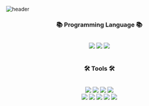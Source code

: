 <!--
### Hi there 👋
**jardin00/jardin00** is a ✨ _special_ ✨ repository because its `README.md` (this file) appears on your GitHub profile.

Here are some ideas to get you started:

- 🔭 I’m currently working on ...
- 🌱 I’m currently learning ...
- 👯 I’m looking to collaborate on ...
- 🤔 I’m looking for help with ...
- 💬 Ask me about ...
- 📫 How to reach me: ...
- 😄 Pronouns: ...
- ⚡ Fun fact: ...
-->
![header](https://capsule-render.vercel.app/api?type=waving&color=6799FF&height=240&section=header&text=Welcome👋&fontSize=50&fontAlignY=45)

<div align=center><h3>📚 Programming Language 📚</h3></div><br>
<div align=center> 
  <img src="https://img.shields.io/badge/Java-007396?style=flat&logo=OpenJDK&logoColor=white"> 
  <img src="https://img.shields.io/badge/Python-3776AB?style=flat&logo=python&logoColor=white">
  <!-- <img src="https://img.shields.io/badge/C++-00599C?style=flat&logo=C%2B%2B&logoColor=white"> -->
  <img src="https://img.shields.io/badge/R-276DC3?style=flat&logo=R&logoColor=white">
</div></br>

<!--**CAD**
<div align=center> 
  <img src="https://img.shields.io/badge/Onshape-86E57F?style=for-the-badge&logo=Onshape&logoColor=white">
</div></br>-->


<div align=center><h3>🛠 Tools 🛠</h3></div><br>
<div align=center>
  <img src="https://img.shields.io/badge/GitHub-181717?style=flat&logo=GitHub&logoColor=white">
  <img src="https://img.shields.io/badge/Git-F05032?style=flat&logo=Git&logoColor=white">
  <img src="https://img.shields.io/badge/Docker-2496ED?style=flat&logo=Docker&logoColor=white">
  <img src="https://img.shields.io/badge/Slack-4A154B?style=flat&logo=Slack&logoColor=white">
  </br>
  <img src="https://img.shields.io/badge/Eclipse-2C2255?style=flat&logo=Eclipse IDE&logoColor=white"> 
  <img src="https://img.shields.io/badge/Jupyter-F37626?style=flat&logo=Jupyter&logoColor=white">
  <img src="https://img.shields.io/badge/Google Colab-F9AB00?style=flat&logo=Google Colab&logoColor=white">
  <img src="https://img.shields.io/badge/Visual Studio Code-007ACC?style=flat&logo=Visual Studio Code&logoColor=white">
  <!--<img src="https://img.shields.io/badge/CLion-000000?style=flat&logo=CLion&logoColor=white">-->
  <img src="https://img.shields.io/badge/RStudio-75AADB?style=flat&logo=RStudio&logoColor=white">
</div></br>
</br>

<!--[![Solved.ac
프로필](http://mazassumnida.wtf/api/v2/generate_badge?boj=ptduck00)](https://solved.ac/ptduck00)&nbsp;&nbsp;![Top Langs](https://github-readme-stats.vercel.app/api/top-langs/?username=jardin00&layout=compact&theme=tokyonight)-->

